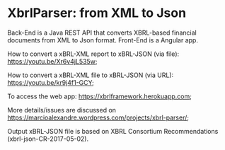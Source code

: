 # XbrlParser: from XML to Json

Back-End is a Java REST API that converts XBRL-based financial documents from XML to Json format. Front-End is a Angular app.

How to convert a xBRL-XML report to xBRL-JSON (via file): https://youtu.be/Xr6v4jL535w;

How to convert a xBRL-XML file to xBRL-JSON (via URL): https://youtu.be/kr9j4f1-GCY; 

To access the web app: https://xbrlframework.herokuapp.com;

More details/issues are discussed on https://marcioalexandre.wordpress.com/projects/xbrl-parser/;

Output xBRL-JSON file is based on XBRL Consortium Recommendations (xbrl-json-CR-2017-05-02).
